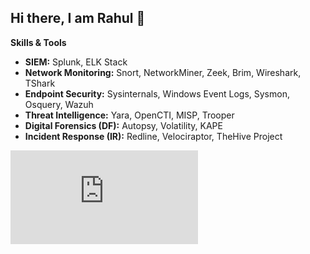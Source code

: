 ## Hi there, I am Rahul 👋

**Skills & Tools**

- **SIEM:** Splunk, ELK Stack
- **Network Monitoring:** Snort, NetworkMiner, Zeek, Brim, Wireshark, TShark
- **Endpoint Security:** Sysinternals, Windows Event Logs, Sysmon, Osquery, Wazuh
- **Threat Intelligence:** Yara, OpenCTI, MISP, Trooper
- **Digital Forensics (DF):** Autopsy, Volatility, KAPE
- **Incident Response (IR):** Redline, Velociraptor, TheHive Project

<iframe src="https://tryhackme.com/api/v2/badges/public-profile?userPublicId=5607949" style='border:none;'></iframe>
